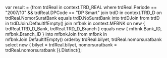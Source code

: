 var result = (from trdReal in context.TRD_REAL
              where trdReal.Periode == "2007/10" && trdReal.DPCode == "DP Smart"
              join trdD in context.TRD_D on trdReal.NomorSuratBank equals trdD.NoSuratBank into trdDJoin
              from trdD in trdDJoin.DefaultIfEmpty()
              join mfbnk in context.MFBNK on new { trdReal.TRD_D_Bank, trdReal.TRD_D_Branch } equals new { mfbnk.Bank_ID, mfbnk.Branch_ID } into mfbnkJoin
              from mfbnk in mfbnkJoin.DefaultIfEmpty()
              orderby trdReal.bilyet, trdReal.nomorsuratbank
              select new
              {
                  bilyet = trdReal.bilyet,
                  nomorsuratbank = trdReal.nomorsuratbank
              }).Distinct();

